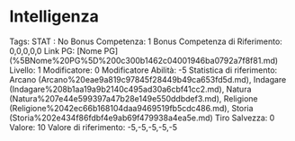 # Intelligenza

Tags: STAT
: No
Bonus Competenza: 1
Bonus Competenza di Riferimento: 0,0,0,0,0
Link PG: [Nome PG] (%5BNome%20PG%5D%200c300b1462c04001946ba0792a7f8f81.md)
Livello: 1
Modificatore: 0
Modificatore  Abilità: -5
Statistica di riferimento: Arcano (Arcano%20eae9a819c97845f28449b49ca653fd5d.md), Indagare (Indagare%208b1aa19a9b2140c495ad30a6cbf41cc2.md), Natura (Natura%207e44e599397a47b28e149e550ddbdef3.md), Religione (Religione%2042ec66b168104daa9469519fb5cdc486.md), Storia (Storia%202e434f86fdbf4e9ab69f479938a4ea5e.md)
Tiro Salvezza: 0
Valore: 10
Valore di riferimento: -5,-5,-5,-5,-5